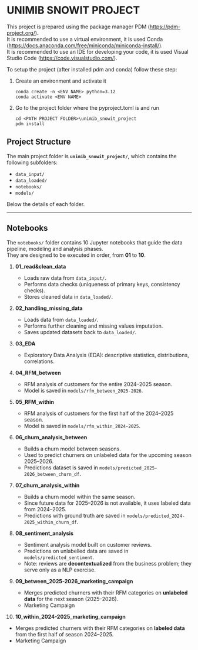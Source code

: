 # UNIMIB SNOWIT PROJECT
This project is prepared using the package manager PDM (https://pdm-project.org/).<br>
It is recommended to use a virtual environment, it is used Conda (https://docs.anaconda.com/free/miniconda/miniconda-install/).<br>
It is recommended to use an IDE for developing your code, it is used Visual Studio Code (https://code.visualstudio.com/).<br>

To setup the project (after installed pdm and conda) follow these step:
1. Create an environment and activate it
    ```
    conda create -n <ENV NAME> python=3.12
    conda activate <ENV NAME>
    ```
2. Go to the project folder where the pyproject.toml is and run
    ```
    cd <PATH PROJECT FOLDER>\unimib_snowit_project
    pdm install
    ```

## Project Structure

The main project folder is **`unimib_snowit_project/`**, which contains the following subfolders:

- `data_input/`  
- `data_loaded/`  
- `notebooks/`  
- `models/`  

Below the details of each folder.

---

## Notebooks

The `notebooks/` folder contains 10 Jupyter notebooks that guide the data pipeline, modeling and analysis phases.  
They are designed to be executed in order, from **01** to **10**.

1. **01_read&clean_data**  
   - Loads raw data from `data_input/`.  
   - Performs data checks (uniqueness of primary keys, consistency checks).  
   - Stores cleaned data in `data_loaded/`.  

2. **02_handling_missing_data**  
   - Loads data from `data_loaded/`.  
   - Performs further cleaning and missing values imputation.  
   - Saves updated datasets back to `data_loaded/`.  

3. **03_EDA**  
   - Exploratory Data Analysis (EDA): descriptive statistics, distributions, correlations.  

4. **04_RFM_between**  
   - RFM analysis of customers for the entire 2024–2025 season.  
   - Model is saved in `models/rfm_between_2025-2026`.  

5. **05_RFM_within**  
   - RFM analysis of customers for the first half of the 2024–2025 season.  
   - Model is saved in `models/rfm_within_2024-2025`.  

6. **06_churn_analysis_between**  
   - Builds a churn model between seasons.  
   - Used to predict churners on unlabeled data for the upcoming season 2025–2026.  
   - Predictions dataset is saved in `models/predicted_2025-2026_between_churn_df`.  

7. **07_churn_analysis_within**  
   - Builds a churn model within the same season.  
   - Since future data for 2025–2026 is not available, it uses labeled data from 2024–2025.  
   - Predictions with ground truth are saved in `models/predicted_2024-2025_within_churn_df`.  

8. **08_sentiment_analysis**  
   - Sentiment analysis model built on customer reviews.  
   - Predictions on unlabelled data are saved in `models/predicted_sentiment`.
   - Note: reviews are **decontextualized** from the business problem; they serve only as a NLP exercise.  

9. **09_between_2025-2026_marketing_campaign**  
   - Merges predicted churners with their RFM categories on **unlabeled data** for the next season (2025–2026).  
   - Marketing Campaign

10. **10_within_2024-2025_marketing_campaign**  
   - Merges predicted churners with their RFM categories on **labeled data** from the first half of season 2024–2025.  
   - Marketing Campaign



